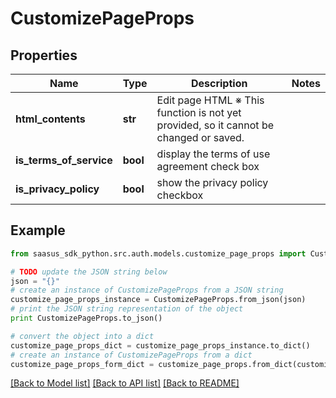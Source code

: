 # CustomizePageProps


## Properties

Name | Type | Description | Notes
------------ | ------------- | ------------- | -------------
**html_contents** | **str** | Edit page HTML ※ This function is not yet provided, so it cannot be changed or saved.  | 
**is_terms_of_service** | **bool** | display the terms of use agreement check box | 
**is_privacy_policy** | **bool** | show the privacy policy checkbox | 

## Example

```python
from saasus_sdk_python.src.auth.models.customize_page_props import CustomizePageProps

# TODO update the JSON string below
json = "{}"
# create an instance of CustomizePageProps from a JSON string
customize_page_props_instance = CustomizePageProps.from_json(json)
# print the JSON string representation of the object
print CustomizePageProps.to_json()

# convert the object into a dict
customize_page_props_dict = customize_page_props_instance.to_dict()
# create an instance of CustomizePageProps from a dict
customize_page_props_form_dict = customize_page_props.from_dict(customize_page_props_dict)
```
[[Back to Model list]](../README.md#documentation-for-models) [[Back to API list]](../README.md#documentation-for-api-endpoints) [[Back to README]](../README.md)


